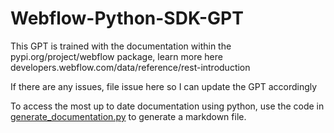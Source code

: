 # Webflow-Python-SDK-GPT
This GPT is trained with the documentation within the pypi.org/project/webflow package, learn more here developers.webflow.com/data/reference/rest-introduction


If there are any issues, file issue here so I can update the GPT accordingly

To access the most up to date documentation using python, use the code in [generate_documentation.py](https://github.com/Saltiola7/Webflow-Python-SDK-GPT/blob/main/generate_documentation.py) to generate a markdown file.
